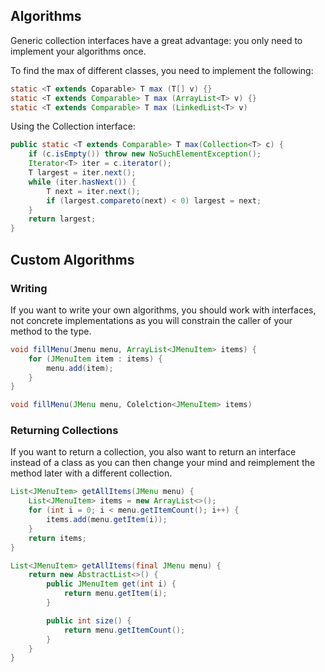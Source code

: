 ## Algorithms

Generic collection interfaces have a great advantage: you only need to implement your algorithms once.

To find the max of different classes, you need to implement the following:

```java
static <T extends Coparable> T max (T[] v) {}
static <T extends Comparable> T max (ArrayList<T> v) {}
static <T extends Comparable> T max (LinkedList<T> v)
```

Using the Collection interface:

```java
public static <T extends Comparable> T max(Collection<T> c) {
    if (c.isEmpty()) throw new NoSuchElementException();
    Iterator<T> iter = c.iterator();
    T largest = iter.next();
    while (iter.hasNext()) {
        T next = iter.next();
        if (largest.compareto(next) < 0) largest = next; 
    }
    return largest;
}
```

## Custom Algorithms

### Writing

If you want to write your own algorithms, you should work with interfaces, not concrete implementations as you will constrain the caller of your method to the type.

```java
void fillMenu(Jmenu menu, ArrayList<JMenuItem> items) {
    for (JMenuItem item : items) {
        menu.add(item);
    }
}
```
```java
void fillMenu(JMenu menu, Colelction<JMenuItem> items) 
```

### Returning Collections

If you want to return a collection, you also want to return an interface instead of a class as you can then change your mind and reimplement the method later with a different collection.

```java
List<JMenuItem> getAllItems(JMenu menu) {
    List<JMenuItem> items = new ArrayList<>();
    for (int i = 0; i < menu.getItemCount(); i++) {
        items.add(menu.getItem(i));
    }
    return items;
}
```

```java
List<JMenuItem> getAllItems(final JMenu menu) {
    return new AbstractList<>() {
        public JMenuItem get(int i) {
            return menu.getItem(i);
        }

        public int size() {
            return menu.getItemCount();
        }
    }
}
```